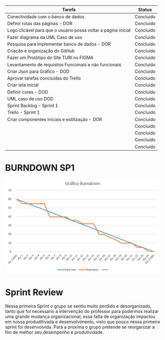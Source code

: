 |                             Tarefa                             |  Status   | 
|----------------------------------------------------------------|-----------|
| Conectividade com o banco de dados                             | Concluido |
| Definir rotas das páginas - DOR                                | Concluido |
| Logo clicável para que o usuário possa voltar a página inicial | Concluido |
| Fazer diagrama da UML Caso de uso                              | Concluido |
| Pesquisa para implementar banco de dados - DOR                 | Concluido |
| Criação e organização do GitHub                                | Concluido |  
| Fazer um Protótipo do Site TURI no FIGMA                       | Concluido | 
| Levantamento de requisitos Funcionais e não funcionais         | Concluido |
| Criar Json para Gráfico - DOD                                  | Concluido | 
| Aprovar tarefas concluídas do Trello                           | Concluido |
| Criar tela inicial                   | Concluido |
| Definir cores - DOD                    | Concluido |
| UML caso de uso DOD                   | Concluido |
| Sprint Backlog - Sprint 1                   | Concluido |
| Trello - Sprint 1                   | Concluido |
| Criar componentes iniciais e estilização - DOR                   | Concluido |
|                    | Concluido |
|                    | Concluido |
|                    | Concluido |
|                    | Concluido |

# BURNDOWN SP1
 <div align = center>
 <img src="Imagens Turi/burndown_finalsp1.PNG">
 </div>

# Sprint Review

Nessa primeira Sprint o grupo se sentiu muito perdido e desorganizado, tanto que foi necessario a intervenção do professor para podermos realizar uma grande mudança organizacional, essa falta de organização impactou em nossa produditivada e desenvolvimento, visto que pouco nessa primeira sprint foi desenvolvida. Para a proxima o grupo pretende se reorganizar a fim de melhor seu desempenho e produtividade.
